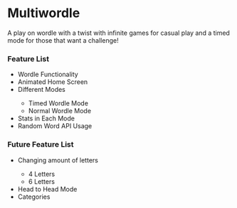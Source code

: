 <h1>Multiwordle</h1>
<p>A play on wordle with a twist with infinite games for casual play and a timed mode for those that want a challenge!</p>

<h3>Feature List</h3>
<ul>
  <li>Wordle Functionality</li>
  <li>Animated Home Screen</li>
  <li>Different Modes</li>
  <ul>
    <li>Timed Wordle Mode</li>
    <li>Normal Wordle Mode</li>
  </ul>
  <li>Stats in Each Mode</li>
  <li>Random Word API Usage</li>
</ul>

<h3>Future Feature List</h3>
<ul>
  <li>Changing amount of letters</li>
  <ul>
    <li>4 Letters</li>
    <li>6 Letters</li>
  </ul>
  <li>Head to Head Mode</li>
  <li>Categories</li>
</ul>
